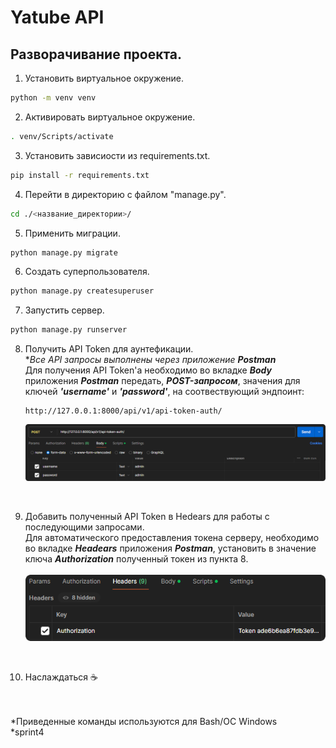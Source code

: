 # Yatube API

## Разворачивание проекта.

1. Установить виртуальное окружение.

```bash
python -m venv venv
```

2. Активировать виртуальное окружение.

```bash
. venv/Scripts/activate
```

3. Установить зависиости из requirements.txt.

```bash
pip install -r requirements.txt
```

4. Перейти в директорию с файлом "manage.py".

```bash
cd ./<название_директории>/
```

5. Применить миграции.

```bash
python manage.py migrate
```

6. Создать суперпользователя.

```bash
python manage.py createsuperuser
```

7. Запустить сервер.

```bash
python manage.py runserver
```

8. Получить API Token для аунтефикации.
   <br>**Все API запросы выполнены через приложение **Postman***
   <br>Для получения API Token'а необходимо во вкладке ***Body*** приложения ***Postman*** передать, ***POST-запросом***, значения для ключей ***'username'*** и ***'password'***, на соотвествующий эндпоинт:

   ```
   http://127.0.0.1:8000/api/v1/api-token-auth/
   ```
    ![Example-get-token](https://github.com/Sined-Htims/Image/blob/main/api_yatube/Example-get-token.png)

<br>

9.  Добавить полученный API Token в Hedears для работы с последующими запросами.
    <br>Для автоматического предоставления токена серверу, необходимо во вкладке ***Headears*** приложения ***Postman***, установить в значение ключа ***Authorization*** полученный токен из пункта 8.
    <br>
    <br>
    ![Example-add-token](https://github.com/Sined-Htims/Image/blob/main/api_yatube/Example-add-token.png)
    </br>
<br>

10.  Наслаждаться :coffee:
<br>
<br>*Приведенные команды используются для Bash/OC Windows
<br>*sprint4